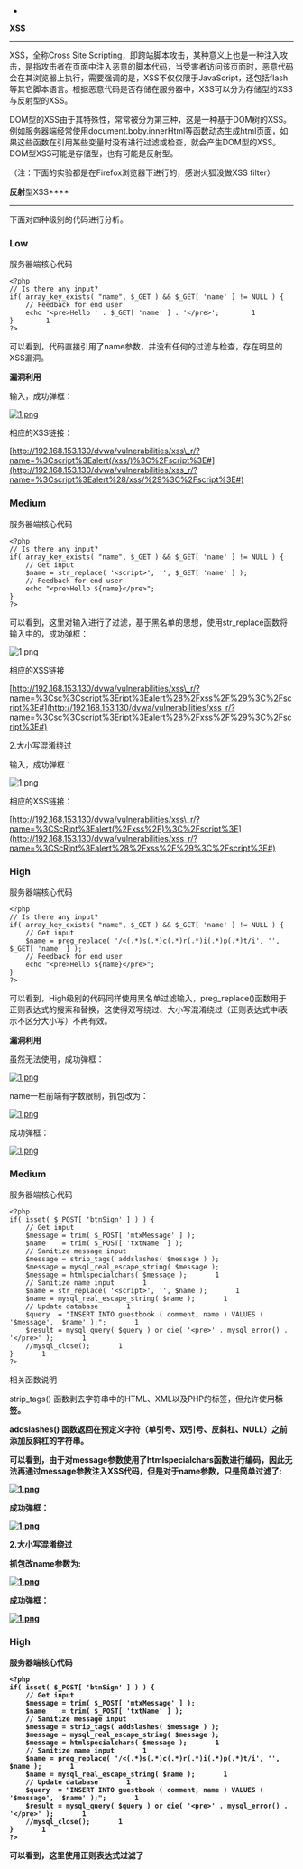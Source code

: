  
-

****XSS****
-----------

XSS，全称Cross Site Scripting，即跨站脚本攻击，某种意义上也是一种注入攻击，是指攻击者在页面中注入恶意的脚本代码，当受害者访问该页面时，恶意代码会在其浏览器上执行，需要强调的是，XSS不仅仅限于JavaScript，还包括flash等其它脚本语言。根据恶意代码是否存储在服务器中，XSS可以分为存储型的XSS与反射型的XSS。

DOM型的XSS由于其特殊性，常常被分为第三种，这是一种基于DOM树的XSS。例如服务器端经常使用document.boby.innerHtml等函数动态生成html页面，如果这些函数在引用某些变量时没有进行过滤或检查，就会产生DOM型的XSS。DOM型XSS可能是存储型，也有可能是反射型。

（注：下面的实验都是在Firefox浏览器下进行的，感谢火狐没做XSS filter）

****反射****型XSS****
------------------

下面对四种级别的代码进行分析。

### ****Low****

服务器端核心代码

```
<?php        
// Is there any input?        
if( array_key_exists( "name", $_GET ) && $_GET[ 'name' ] != NULL ) {        
    // Feedback for end user        
    echo '<pre>Hello ' . $_GET[ 'name' ] . '</pre>';        1
}        1
?>
```


可以看到，代码直接引用了name参数，并没有任何的过滤与检查，存在明显的XSS漏洞。

**漏洞利用**

输入<script>alert(/xss/)</script>，成功弹框：

[![1.png](http://image.3001.net/images/20161223/14824823248355.png!small)](http://image.3001.net/images/20161223/14824823248355.png)

相应的XSS链接：

[http://192.168.153.130/dvwa/vulnerabilities/xss\_r/?name=%3Cscript%3Ealert(/xss/)%3C%2Fscript%3E#](http://192.168.153.130/dvwa/vulnerabilities/xss_r/?name=%3Cscript%3Ealert%28/xss/%29%3C%2Fscript%3E#)

### ****Medium****

服务器端核心代码

```
<?php       
// Is there any input?       
if( array_key_exists( "name", $_GET ) && $_GET[ 'name' ] != NULL ) {       
    // Get input       
    $name = str_replace( '<script>', '', $_GET[ 'name' ] );       
    // Feedback for end user       
    echo "<pre>Hello ${name}</pre>";       
}       
?>
```


可以看到，这里对输入进行了过滤，基于黑名单的思想，使用str\_replace函数将输入中的<script>删除，这种防护机制是可以被轻松绕过的。

**漏洞利用**

1.双写绕过

输入<sc<script>ript>alert(/xss/)</script>，成功弹框：

![1.png](http://image.3001.net/images/20161223/14824824105236.png!small)

相应的XSS链接

[http://192.168.153.130/dvwa/vulnerabilities/xss\_r/?name=%3Csc%3Cscript%3Eript%3Ealert%28%2Fxss%2F%29%3C%2Fscript%3E#](http://192.168.153.130/dvwa/vulnerabilities/xss_r/?name=%3Csc%3Cscript%3Eript%3Ealert%28%2Fxss%2F%29%3C%2Fscript%3E#)

2.大小写混淆绕过

输入<ScRipt>alert(/xss/)</script>，成功弹框：

![1.png](http://image.3001.net/images/20161223/14824824446366.png!small)

相应的XSS链接：

[http://192.168.153.130/dvwa/vulnerabilities/xss\_r/?name=%3CScRipt%3Ealert(%2Fxss%2F)%3C%2Fscript%3E](http://192.168.153.130/dvwa/vulnerabilities/xss_r/?name=%3CScRipt%3Ealert%28%2Fxss%2F%29%3C%2Fscript%3E#)

### **High**

服务器端核心代码

```
<?php       
// Is there any input?       
if( array_key_exists( "name", $_GET ) && $_GET[ 'name' ] != NULL ) {       
    // Get input       
    $name = preg_replace( '/<(.*)s(.*)c(.*)r(.*)i(.*)p(.*)t/i', '', $_GET[ 'name' ] );       
    // Feedback for end user       
    echo "<pre>Hello ${name}</pre>";       
}       
?>
```


可以看到，High级别的代码同样使用黑名单过滤输入，preg\_replace()函数用于正则表达式的搜索和替换，这使得双写绕过、大小写混淆绕过（正则表达式中i表示不区分大小写）不再有效。

**漏洞利用**

虽然无法使用<script>标签注入XSS代码，但是可以通过img、body等标签的事件或者iframe等标签的src注入恶意的js代码。

输入<img src=1 οnerrοr=alert(/xss/)>，成功弹框：

![1.png](http://image.3001.net/images/20161223/14824825209982.png!small)

相应的XSS链接：

[http://192.168.153.130/dvwa/vulnerabilities/xss\_r/?name=%3Cimg+src%3D1+onerror%3Dalert%28%2Fxss%2F%29%3E#](http://192.168.153.130/dvwa/vulnerabilities/xss_r/?name=%3Cimg+src%3D1+onerror%3Dalert%28%2Fxss%2F%29%3E#)

### **Impossible**

服务器端核心代码

```
<?php       
// Is there any input?       
if( array_key_exists( "name", $_GET ) && $_GET[ 'name' ] != NULL ) {       
    // Check Anti-CSRF token       
    checkToken( $_REQUEST[ 'user_token' ], $_SESSION[ 'session_token' ], 'index.php' );       
    // Get input       
    $name = htmlspecialchars( $_GET[ 'name' ] );       
    // Feedback for end user       
    echo "<pre>Hello ${name}</pre>";       1
}       1
// Generate Anti-CSRF token       1
generateSessionToken();       1
?>
```


可以看到，Impossible级别的代码使用htmlspecialchars函数把预定义的字符&、”、 ’、<、>转换为HTML实体，防止浏览器将其作为HTML元素。

**存储型XSS**

下面对四种级别的代码进行分析。

### **Low**

服务器端核心代码

```
<?php       
if( isset( $_POST[ 'btnSign' ] ) ) {       
    // Get input       
    $message = trim( $_POST[ 'mtxMessage' ] );       
    $name    = trim( $_POST[ 'txtName' ] );       
    // Sanitize message input       
    $message = stripslashes( $message );       
    $message = mysql_real_escape_string( $message );       
    // Sanitize name input       1
    $name = mysql_real_escape_string( $name );       1
    // Update database       1
    $query  = "INSERT INTO guestbook ( comment, name ) VALUES ( '$message', '$name' );";       1
    $result = mysql_query( $query ) or die( '<pre>' . mysql_error() . '</pre>' );       1
    //mysql_close();       1
}       1
?>
```


相关函数介绍

trim(string,charlist)

函数移除字符串两侧的空白字符或其他预定义字符，预定义字符包括、\\t、\\n、\\x0B、\\r以及空格，可选参数charlist支持添加额外需要删除的字符。

mysql\_real\_escape\_string(string,connection)

函数会对字符串中的特殊符号（\\x00，\\n，\\r，\\，‘，“，\\x1a）进行转义。

stripslashes(string)

函数删除字符串中的反斜杠。

可以看到，对输入并没有做XSS方面的过滤与检查，且存储在数据库中，因此这里存在明显的存储型XSS漏洞。

**漏洞利用**

message一栏输入<script>alert(/xss/)</script>，成功弹框：

[![1.png](http://image.3001.net/images/20161223/14824826941488.png!small)](http://image.3001.net/images/20161223/14824826941488.png)

name一栏前端有字数限制，抓包改为<script>alert(/name/)</script>：

[![1.png](http://image.3001.net/images/20161223/14824827265355.png!small)](http://image.3001.net/images/20161223/14824827265355.png)

成功弹框：

[![1.png](http://image.3001.net/images/20161223/14824827533689.png!small)](http://image.3001.net/images/20161223/14824827533689.png)

### **Medium**

服务器端核心代码

```
<?php       
if( isset( $_POST[ 'btnSign' ] ) ) {       
    // Get input       
    $message = trim( $_POST[ 'mtxMessage' ] );       
    $name    = trim( $_POST[ 'txtName' ] );       
    // Sanitize message input       
    $message = strip_tags( addslashes( $message ) );       
    $message = mysql_real_escape_string( $message );       
    $message = htmlspecialchars( $message );       1
    // Sanitize name input       1
    $name = str_replace( '<script>', '', $name );       1
    $name = mysql_real_escape_string( $name );       1
    // Update database       1
    $query  = "INSERT INTO guestbook ( comment, name ) VALUES ( '$message', '$name' );";       1
    $result = mysql_query( $query ) or die( '<pre>' . mysql_error() . '</pre>' );       1
    //mysql_close();       1
}       1
?>
```


相关函数说明

strip\_tags() 函数剥去字符串中的HTML、XML以及PHP的标签，但允许使用<b>标签。

addslashes() 函数返回在预定义字符（单引号、双引号、反斜杠、NULL）之前添加反斜杠的字符串。

可以看到，由于对message参数使用了htmlspecialchars函数进行编码，因此无法再通过message参数注入XSS代码，但是对于name参数，只是简单过滤了<script>字符串，仍然存在存储型的XSS。

**漏洞利用**

1.双写绕过

抓包改name参数为<sc<script>ript>alert(/xss/)</script>:

[![1.png](http://image.3001.net/images/20161223/14824828493990.png!small)](http://image.3001.net/images/20161223/14824828493990.png)

成功弹框：

[![1.png](http://image.3001.net/images/20161223/14824828893635.png!small)](http://image.3001.net/images/20161223/14824828893635.png)

2.大小写混淆绕过

抓包改name参数为<Script>alert(/xss/)</script>:

[![1.png](http://image.3001.net/images/20161223/14824829148314.png!small)](http://image.3001.net/images/20161223/14824829148314.png)

成功弹框：

[![1.png](http://image.3001.net/images/20161223/14824829417920.png!small)](http://image.3001.net/images/20161223/14824829417920.png)

### **High**

服务器端核心代码

```
<?php       
if( isset( $_POST[ 'btnSign' ] ) ) {       
    // Get input       
    $message = trim( $_POST[ 'mtxMessage' ] );       
    $name    = trim( $_POST[ 'txtName' ] );       
    // Sanitize message input       
    $message = strip_tags( addslashes( $message ) );       
    $message = mysql_real_escape_string( $message );       
    $message = htmlspecialchars( $message );       1
    // Sanitize name input       1
    $name = preg_replace( '/<(.*)s(.*)c(.*)r(.*)i(.*)p(.*)t/i', '', $name );       1
    $name = mysql_real_escape_string( $name );       1
    // Update database       1
    $query  = "INSERT INTO guestbook ( comment, name ) VALUES ( '$message', '$name' );";       1
    $result = mysql_query( $query ) or die( '<pre>' . mysql_error() . '</pre>' );       1
    //mysql_close();       1
}       1
?>
```


可以看到，这里使用正则表达式过滤了<script>标签，但是却忽略了img、iframe等其它危险的标签，因此name参数依旧存在存储型XSS。

### **High**

抓包改name参数为<img src=1 οnerrοr=alert(1)>：

[![1.png](http://image.3001.net/images/20161223/14824830099169.png!small)](http://image.3001.net/images/20161223/14824830099169.png)

成功弹框：

[![1.png](http://image.3001.net/images/20161223/1482483036879.png!small)](http://image.3001.net/images/20161223/1482483036879.png)

### **Impossible**

服务器端核心代码

```
<?php       
if( isset( $_POST[ 'btnSign' ] ) ) {       
    // Check Anti-CSRF token       
    checkToken( $_REQUEST[ 'user_token' ], $_SESSION[ 'session_token' ], 'index.php' );       
    // Get input       
    $message = trim( $_POST[ 'mtxMessage' ] );       
    $name    = trim( $_POST[ 'txtName' ] );       
    // Sanitize message input       
    $message = stripslashes( $message );       1
    $message = mysql_real_escape_string( $message );       1
    $message = htmlspecialchars( $message );       1
    // Sanitize name input       1
    $name = stripslashes( $name );       1
    $name = mysql_real_escape_string( $name );       1
    $name = htmlspecialchars( $name );       1
    // Update database       1
    $data = $db->prepare( 'INSERT INTO guestbook ( comment, name ) VALUES ( :message, :name );' );       1
    $data->bindParam( ':message', $message, PDO::PARAM_STR );       1
    $data->bindParam( ':name', $name, PDO::PARAM_STR );       2
    $data->execute();       2
}       2
// Generate Anti-CSRF token       2
generateSessionToken();       2
?>
```


可以看到，通过使用htmlspecialchars函数，解决了XSS，但是要注意的是，如果htmlspecialchars函数使用不当，攻击者就可以通过编码的方式绕过函数进行XSS注入，尤其是DOM型的XSS。

**最后附赠最近遇到的一个实例：一次有趣的XSS+CSRF组合拳**

**0×01 前言**
-----------

最近执着于渗透各种xx人才网，前两天在某网站上发现了一个极其鸡肋的XSS漏洞，本来以为没有太大的利用价值，没想到结合CSRF攻击，却获得了意想不到的效果。

**0×02 一个鸡肋的XSS漏洞**
-------------------

下面是某个招聘网站的用户个人资料界面：

[![1.png](http://image.3001.net/images/20161223/14824831273109.png!small)](http://image.3001.net/images/20161223/14824831273109.png)

用户可以在这里修改自己的基本资料并保存，经过XSS测试，这里的输入都过滤了成对的尖括号（< >）、script、img、&等字符，但是似乎遗漏了事件，于是尝试使用input标签的onchange事件注入XSS代码。

在通讯地址一栏输入” οnchange=alert(2) “并保存，刷新页面，右键查看源码，注入成功：

[![1.png](http://image.3001.net/images/20161223/14824831591585.png!small)](http://image.3001.net/images/20161223/14824831591585.png)

只要尝试在通讯地址一栏中输入新的内容，就会触发XSS，弹框：

[![1.png](http://image.3001.net/images/20161223/14824831878367.png!small)](http://image.3001.net/images/20161223/14824831878367.png)

是的，成功触发XSS代码了，可是这个鸡肋的XSS漏洞有什么卵用呢？首先，这个XSS漏洞依赖事件触发，只有用户在修改个人资料时恶意代码才有可能执行，其次这是一个存储型的XSS漏洞，你不可能要求用户按照攻击者的意思，事先在自己的个人资料里键入XSS代码并保存吧。

**0×03 CSRF带来的曙光**
------------------

在修改个人资料的过程中，抓包发现这个修改接口并没有任何的防CSRF机制，存在明显的CSRF漏洞：

[![1.png](http://image.3001.net/images/20161223/14824832178645.png!small)](http://image.3001.net/images/20161223/14824832178645.png)

这给鸡肋的XSS漏洞带来了曙光，于是想到了可以结合CSRF攻击实现用户cookie的大面积盗取。攻击思路如下：

1.构造一个CSRF攻击页面，诱使用户访问（在这种招聘网站，发布一个包含恶意页面的虚假招聘很容易做到）

2.用户访问页面后，个人基本资料会被清空，同时注入XSS代码

3.用户尝试补全个人资料，触发XSS代码，自动发送cookie

**0×04 攻击演示**
-------------

下面是构造的CSRF攻击页面：

[![1.png](http://image.3001.net/images/20161223/14824853873264.png!small)](http://image.3001.net/images/20161223/14824853873264.png)

调皮地把cookie发（这里调皮地把cookie发给百度= =）

下面是本地的攻击过程演示：

1.受害者进入攻击页面，会看到“你的基本资料被我清空了”的提示：

[![1.png](http://image.3001.net/images/20161223/14824833969008.png!small)](http://image.3001.net/images/20161223/14824833969008.png)

还会看到资料修改成功的提示，并跳转：

[![1.png](http://image.3001.net/images/20161223/14824834206816.png!small)](http://image.3001.net/images/20161223/14824834206816.png)

2.这时候受害者会发现自己的个人资料被清空了：

[![1.png](http://image.3001.net/images/20161223/14824834508211.png!small)](http://image.3001.net/images/20161223/14824834508211.png)

却不知道已经被注入了XSS代码：

[![1.png](http://image.3001.net/images/20161223/14824834848133.png!small)](http://image.3001.net/images/20161223/14824834848133.png)

3.当用户尝试修改通讯地址一栏时，就会触发XSS代码，自动发送cookie（其中包含用户id、用户名、密码哈希值、session-id） ：

[![1.png](http://image.3001.net/images/20161223/14824835129534.png!small)](http://image.3001.net/images/20161223/14824835129534.png)

这样，大规模盗取用户cookie的攻击也就完成了。

****\*本文原创作者：lonehand****

****转自：[http://www.freebuf.com/articles/web/123779.html](http://www.freebuf.com/articles/web/123779.html)****